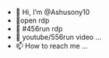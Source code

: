 - 👋 Hi, I’m @Ashusony10
- 👀open rdp
- 🌱 #456run rdp
- 💞️ youtube/556run video ...
- 📫 How to reach me ...

<!---
Ashusony10/Ashusony10 is a ✨ special ✨ repository because its `README.md` (this file) appears on your GitHub profile.
You can click the Preview link to take a look at your changes.
--->
